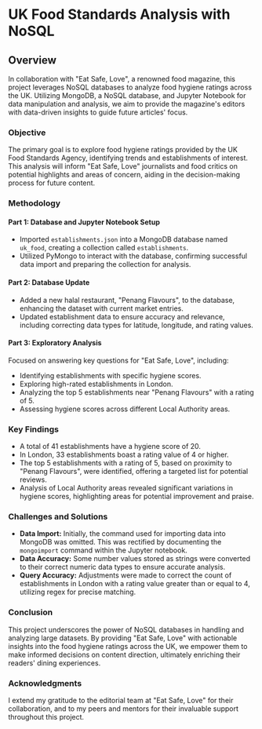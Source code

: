 # UK Food Standards Analysis with NoSQL

## Overview

In collaboration with "Eat Safe, Love", a renowned food magazine, this project leverages NoSQL databases to analyze food hygiene ratings across the UK. Utilizing MongoDB, a NoSQL database, and Jupyter Notebook for data manipulation and analysis, we aim to provide the magazine's editors with data-driven insights to guide future articles' focus.

### Objective

The primary goal is to explore food hygiene ratings provided by the UK Food Standards Agency, identifying trends and establishments of interest. This analysis will inform "Eat Safe, Love" journalists and food critics on potential highlights and areas of concern, aiding in the decision-making process for future content.

### Methodology

#### Part 1: Database and Jupyter Notebook Setup

- Imported `establishments.json` into a MongoDB database named `uk_food`, creating a collection called `establishments`.
- Utilized PyMongo to interact with the database, confirming successful data import and preparing the collection for analysis.

#### Part 2: Database Update

- Added a new halal restaurant, "Penang Flavours", to the database, enhancing the dataset with current market entries.
- Updated establishment data to ensure accuracy and relevance, including correcting data types for latitude, longitude, and rating values.

#### Part 3: Exploratory Analysis

Focused on answering key questions for "Eat Safe, Love", including:
- Identifying establishments with specific hygiene scores.
- Exploring high-rated establishments in London.
- Analyzing the top 5 establishments near "Penang Flavours" with a rating of 5.
- Assessing hygiene scores across different Local Authority areas.

### Key Findings

- A total of 41 establishments have a hygiene score of 20.
- In London, 33 establishments boast a rating value of 4 or higher.
- The top 5 establishments with a rating of 5, based on proximity to "Penang Flavours", were identified, offering a targeted list for potential reviews.
- Analysis of Local Authority areas revealed significant variations in hygiene scores, highlighting areas for potential improvement and praise.

### Challenges and Solutions

- **Data Import:** Initially, the command used for importing data into MongoDB was omitted. This was rectified by documenting the `mongoimport` command within the Jupyter notebook.
- **Data Accuracy:** Some number values stored as strings were converted to their correct numeric data types to ensure accurate analysis.
- **Query Accuracy:** Adjustments were made to correct the count of establishments in London with a rating value greater than or equal to 4, utilizing regex for precise matching.

### Conclusion

This project underscores the power of NoSQL databases in handling and analyzing large datasets. By providing "Eat Safe, Love" with actionable insights into the food hygiene ratings across the UK, we empower them to make informed decisions on content direction, ultimately enriching their readers' dining experiences.

### Acknowledgments

I extend my gratitude to the editorial team at "Eat Safe, Love" for their collaboration, and to my peers and mentors for their invaluable support throughout this project.
